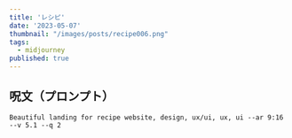 ```yaml
---
title: 'レシピ'
date: '2023-05-07'
thumbnail: "/images/posts/recipe006.png"
tags:
  - midjourney
published: true
---
```


## 呪文（プロンプト）
```
Beautiful landing for recipe website, design, ux/ui, ux, ui --ar 9:16 --v 5.1 --q 2
```